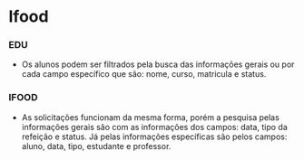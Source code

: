 <h1>Ifood</h1>

<h3>EDU</h3>
<ul>
<li>Os alunos podem ser filtrados pela busca das informações gerais ou por cada campo específico que são: nome, curso, matricula e status. </li>
</ul>
  
<h3>IFOOD</h3>
<ul>
<li>As solicitações funcionam da mesma forma, porém a pesquisa pelas informações gerais são com as informações dos campos: data, tipo da refeição e status. Já pelas informações específicas são pelos campos: aluno, data, tipo, estudante e professor. </li>
</ul>
